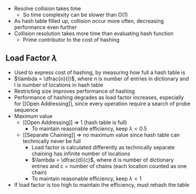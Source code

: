 - Resolve collision takes time
	- So time complexity can be slower than O(1)
- As hash table filled up, collision occur more often, decreasing performance even further
- Collision resolution takes more time than evaluating hash function
	- Prime contributor to the cost of hashing

## Load Factor $\lambda$
- Used to express cost of hashing, by measuring how full a hash table is
- $\lambda = \dfrac{n}{l}$, where n is number of entries in dictionary and l is number of locations in hash table
- Restricting size improves performance of hashing
- Performance of hashing degrades as load factor increases, especially for [[Open Addressing]], since every operation require a search of probe sequence
- Maximum value
	- [[Open Addressing]] => 1 (hash table is full)
		- To maintain reasonable efficiency, keep $\lambda < 0.5$
	- [[Separate Chaining]] => no maximum value since hash table can technically never be full
		- Load factor is calculated differently as technically separate chaining has infinite number of locations
		- $\lambda = \dfrac{d}{c}$, where d is number of dictionary entries and c = number of chains (each location counted as one chain)
		- To maintain reasonable efficiency, keep $\lambda < 1$
- If load factor is too high to maintain the efficiency, must rehash the table